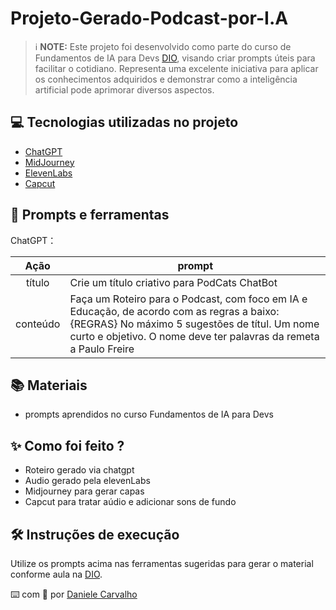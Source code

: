 # Projeto-Gerado-Podcast-por-I.A

> ℹ️ **NOTE:** Este projeto foi desenvolvido como parte do curso de Fundamentos de IA para Devs [DIO](https://dio.me), visando criar prompts úteis para facilitar o cotidiano. Representa uma excelente iniciativa para aplicar os conhecimentos adquiridos e demonstrar como a inteligência artificial pode aprimorar diversos aspectos.

## 💻 Tecnologias utilizadas no projeto

- [ChatGPT](https://chat.openai.com/) 
- [MidJourney](https://www.midjourney.com/app/)
- [ElevenLabs](https://beta.elevenlabs.io/)
- [Capcut](https://www.capcut.com/pt-br/)

## 📄 Prompts e ferramentas

ChatGPT：

|   Ação   | prompt                                                                                                                                                                                                                                                                         |
| :------: | ------------------------------------------------------------------------------------------------------------------------------------------------------------------------------------------------------------------------------------------------------------------------------ |
|  título  | Crie um título criativo para PodCats ChatBot                                                                                                                                                                                                    |
| conteúdo | Faça um Roteiro para o Podcast, com foco em IA e Educação, de acordo com as regras a baixo: {REGRAS} No máximo 5 sugestões de títul. Um nome curto e objetivo. O nome deve ter palavras da remeta a Paulo Freire|

## 📚 Materiais

- prompts aprendidos no curso Fundamentos de IA para Devs

## ✨ Como foi feito ?

- Roteiro gerado via chatgpt
- Audio gerado pela elevenLabs
- Midjourney para gerar capas
- Capcut para tratar aúdio e adicionar sons de fundo

## 🛠️ Instruções de execução

Utilize os prompts acima nas ferramentas sugeridas para gerar o material conforme aula na [DIO](https://dio.me).


⌨️ com 💜 por [Daniele Carvalho](https://www.linkedin.com/in/danioak/)
